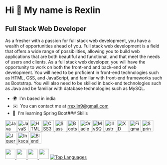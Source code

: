 Hi 👋 My name is Rexlin
=======================

Full Stack Web Developer
------------------------

As a fresher with a passion for full stack web development, you have a wealth of opportunities ahead of you. Full stack web development is a field that offers a wide range of possibilities, allowing you to build web applications that are both beautiful and functional, and that meet the needs of users and clients. As a full stack web developer, you will have the opportunity to work on both the front-end and back-end of web development. You will need to be proficient in front-end technologies such as HTML, CSS, and JavaScript, and familiar with front-end frameworks such as Bootstrap. You will also need to be skilled in back-end technologies such as Java and be familiar with database technologies such as MySQL.

*   🌍  I'm based in india
*   ✉️  You can contact me at [rrexlin9@gmail.com](mailto:rrexlin9@gmail.com)
*   🧠  I'm learning Spring Boot### Skills 
<p align="left">
<a href="https://www.oracle.com/java/" target="_blank" rel="noreferrer"><img src="https://img.icons8.com/color/256/java-coffee-cup-logo.png" width="36" height="36" alt="Java">
<a href="https://developer.mozilla.org/en-US/docs/Web/JavaScript" target="_blank" rel="noreferrer"><img src="https://img.icons8.com/fluency/256/javascript.png" width="36" height="36" alt="JavaScript" />
<a href="https://developer.mozilla.org/en-US/docs/Glossary/HTML5" target="_blank" rel="noreferrer"><img src="https://img.icons8.com/external-tal-revivo-color-tal-revivo/256/external-html-5-is-a-software-solution-stack-that-defines-the-properties-and-behaviors-of-web-page-logo-color-tal-revivo.png" width="36" height="36" alt="HTML5" />
<a href="https://www.w3.org/TR/CSS/#css" target="_blank" rel="noreferrer"><img src="https://img.icons8.com/fluency/256/css3.png" width="36" height="36" alt="CSS3" />
<a href="https://sass-lang.com/" target="_blank" rel="noreferrer"><img src="https://img.icons8.com/color/256/sass.png" width="36" height="36" alt="Sass" />
<a href="https://getbootstrap.com/" target="_blank" rel="noreferrer"><img src="https://img.icons8.com/color/256/bootstrap.png" width="36" height="36" alt="Bootstrap" />
<a href="https://www.oracle.com/uk/index.html" target="_blank" rel="noreferrer"><img src="https://img.icons8.com/color/256/oracle-logo.png" width="36" height="36" alt="Oracle" />
<a href="https://www.mysql.com/" target="_blank" rel="noreferrer"><img src="https://img.icons8.com/fluency/256/mysql-logo.png" width="36" height="36" alt="MySQL" />
<a href="adobe.com/uk/products/illustrator.html" target="_blank" rel="noreferrer"><img src="https://img.icons8.com/color/256/adobe-illustrator.png" width="36" height="36" alt="Illustrator" />
<a href="https://www.adobe.com/uk/products/xd.html" target="_blank" rel="noreferrer"><img src="https://img.icons8.com/color/256/adobe-xd.png" width="36" height="36" alt="XD" />
<a href="https://www.figma.com/" target="_blank" rel="noreferrer"><img src="https://img.icons8.com/color/256/figma.png" width="36" height="36" alt="Figma" />
<a href="https://spring.io/" target="_blank" rel="noreferrer"><img src="https://img.icons8.com/color/256/spring-logo.png" width="36" height="36" alt="Spring Boot" />
<a href="https://jquery.com/" target="_blank" rel="noreferrer"><img src="https://img.icons8.com/external-tal-revivo-color-tal-revivo/256/external-jquery-is-a-javascript-library-designed-to-simplify-html-logo-color-tal-revivo.png" width="36" height="36" alt="Jquery" />
<a href="#" target="_blank" rel="noreferrer"><img src="https://img.icons8.com/color/256/inkscape.png" width="36" height="36" alt="Inkscape" />
<a href="#" target="_blank" rel="noreferrer"><img src="https://img.icons8.com/bubbles/256/blender-3d.png" width="36" height="36" alt="Blender" />
</p>
<p align="left">
                          
<a href="https://www.github.com/Rexlin2000" target="_blank" rel="noreferrer"><img src="https://raw.githubusercontent.com/danielcranney/readme-generator/main/public/icons/socials/github-dark.svg" width="32" height="32" />
<a href="http://www.instagram.com/truerexlin" target="_blank" rel="noreferrer"><img src="https://raw.githubusercontent.com/danielcranney/readme-generator/main/public/icons/socials/instagram.svg" width="32" height="32" />
<a href="https://www.linkedin.com/in/rexlin-r-0aa006191/" target="_blank" rel="noreferrer"><img src="https://raw.githubusercontent.com/danielcranney/readme-generator/main/public/icons/socials/linkedin.svg" width="32" height="32" />
<a href="https://www.stackoverflow.com/users/21047629/rex" target="_blank" rel="noreferrer"><img src="https://raw.githubusercontent.com/danielcranney/readme-generator/main/public/icons/socials/stackoverflow.svg" width="32" height="32" /></a>
<a href="https://github.com/Rexlin2000" align="left"><img src="https://github-readme-stats.vercel.app/api/top-langs/?username=Rexlin2000&langs_count=10&title_color=ffffff&text_color=ffffff&icon_color=0891b2&bg_color=1c1917&hide_border=true&locale=en&custom_title=Top%20%Languages" alt="Top Languages" />
</p>
